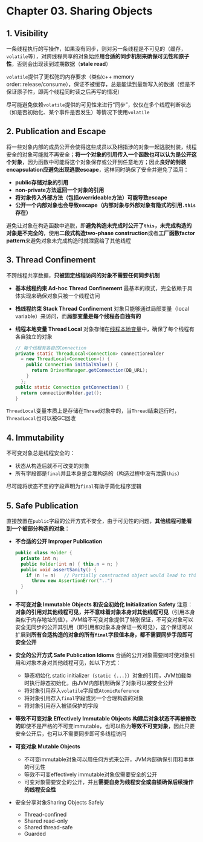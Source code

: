 # Chapter 03. Sharing Objects

## 1. Visibility

一条线程执行的写操作，如果没有同步，则对另一条线程是不可见的（缓存，`volatile`等），对跨线程共享的对象始终**用合适的同步机制来确保可见性和原子性**，否则会出现读到过期数据（**stale read**）

`volatile`提供了更松弛的内存要求（类似c++ memory order::release/consume），保证不被缓存，总是能读到最新写入的数据（但是不保证原子性，即两个线程同时读之后再写的情况）

尽可能避免依赖`volatile`提供的可见性来进行“同步”，仅仅在多个线程判断状态（如是否初始化、某个事件是否发生）等情况下使用`volatile`

## 2. Publication and Escape

将一些对象内部的成员公开会使得这些成员以及相指涉的对象一起逃脱封装，线程安全的对象可能就不再安全；**将一个对象的引用传入一个函数也可以认为是公开这个对象**，因为函数中可能将这个对象保存或公开到任意地方；因此**良好的封装encapsulation应避免出现逃脱escape**，这样同时确保了安全并避免了滥用：

- **public存储对象的引用**
- **non-private方法返回一个对象的引用**
- **将对象传入外部方法（包括overrideable方法）可能导致escape**
- **公开一个内部对象也会导致escape（内部对象与外部对象有隐式的引用`.this`存在）**

避免让对象在构造函数中逃脱，即**避免构造未完成时公开了`this`，未完成构造的对象是不完全的**，使用**二段式构造two-phase construction**或者**工厂函数factor pattern**来避免对象未完成构造时就泄露给了其他线程

## 3. Thread Confinement

不跨线程共享数据，**只被固定线程访问的对象不需要任何同步机制**

- **基本线程约束 Ad-hoc Thread Confinement**
  最基本的模式，完全依赖于具体实现来确保对象只被一个线程访问
- **栈线程约束 Stack Thread Confinement**
  对象只能够通过局部变量（local variable）来访问，而**局部变量是每个线程各自独有的**
- **线程本地变量 Thread Local**
  对象存储在[线程本地变量](https://en.wikipedia.org/wiki/Thread-local_storage)中，确保了每个线程有各自独立的对象

  ```java
  // 每个线程有各自的Connection
  private static ThreadLocal<Connection> connectionHolder
    = new ThreadLocal<Connection>() {
      public Connection initialValue() {
        return DriverManager.getConnection(DB_URL);
      }
    };
  public static Connection getConnection() {
    return connectionHolder.get();
  }
  ```

`ThreadLocal`变量本质上是存储在`Thread`对象中的，当`Thread`结束运行时，`ThreadLocal`也可以被GC回收

## 4. Immutability

不可变对象总是线程安全的：

- 状态从构造后就不可改变的对象
- 所有字段都是`final`并且本身是合理构造的（构造过程中没有泄露`this`）

尽可能将状态不变的字段声明为`final`有助于简化程序逻辑

## 5. Safe Publication

直接放置在`public`字段的公开方式不安全，由于可见性的问题，**其他线程可能看到一个被部分构造的对象**：

- **不合适的公开 Improper Publication**

  ```java
  public class Holder {
    private int n;
    public Holder(int n) { this.n = n; }
    public void assertSanity() {
      if (n != n)   // Partially constructed object would lead to this AssertionError 
        throw new AssertionError("..")
    }
  }
  ```

- **不可变对象 Immutable Objects 和安全初始化 Initialization Safety**
  注意：**对象的引用对其他线程可见，并不意味着对象本身对其他线程可见**（引用本身类似于内存地址的值），JVM给不可变对象提供了特别保证，不可变对象可以安全无同步的公开其引用（即引用和对象本身保证一致可见），这个保证可以扩展到**所有合适构造的对象的所有`final`字段值本身，都不需要同步手段即可安全公开**

- **安全的公开方式 Safe Publication Idioms**
  合适的公开对象需要同时使对象引用和对象本身对其他线程可见，如以下方式：
  - 静态初始化 static initializer（`static {...}`）对象的引用，JVM加载类时执行静态初始化，由JVM内部机制确保了对象可以被安全公开
  - 将对象引用存入`volatile`字段或`AtomicReference`
  - 将对象引用存入`final`字段或另一个合理构造的对象
  - 将对象引用存入被锁保护的字段
- **等效不可变对象 Effectively Immutable Objects**
  **构建后对象状态不再被修改的**即使不是严格的不可变immutable，也可以称为**等效不可变对象**，因此只要安全公开后，也可以不需要同步即可多线程访问
- **可变对象 Mutable Objects**
  - 不可变immutable对象可以用任何方式来公开，JVM内部确保引用和本体的可见性
  - 等效不可变effectively immutable对象仅需要安全的公开
  - 可变对象需要安全的公开，并且**需要自身为线程安全或由锁确保后续操作的线程安全性**
- 安全分享对象Sharing Objects Safely
  - Thread-confined
  - Shared read-only
  - Shared thread-safe
  - Guarded

